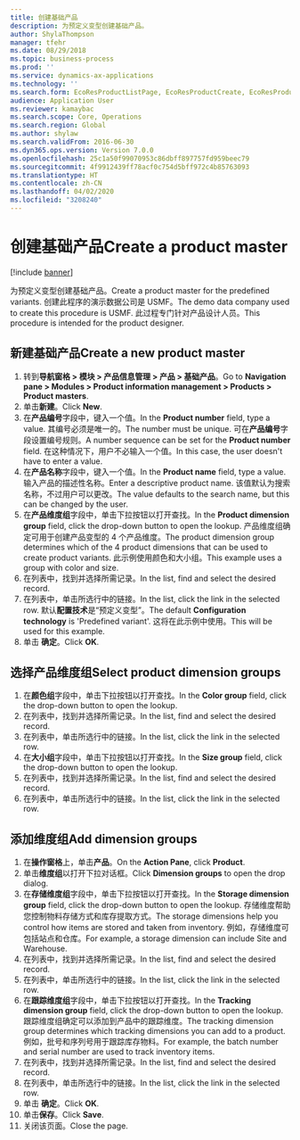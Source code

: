 ```yaml
---
title: 创建基础产品
description: 为预定义变型创建基础产品。
author: ShylaThompson
manager: tfehr
ms.date: 08/29/2018
ms.topic: business-process
ms.prod: ''
ms.service: dynamics-ax-applications
ms.technology: ''
ms.search.form: EcoResProductListPage, EcoResProductCreate, EcoResProductDetails, EcoResProductInventoryDimensionGroups
audience: Application User
ms.reviewer: kamaybac
ms.search.scope: Core, Operations
ms.search.region: Global
ms.author: shylaw
ms.search.validFrom: 2016-06-30
ms.dyn365.ops.version: Version 7.0.0
ms.openlocfilehash: 25c1a50f99070953c86dbff897757fd959beec79
ms.sourcegitcommit: 4f9912439ff78acf0c754d5bff972c4b85763093
ms.translationtype: HT
ms.contentlocale: zh-CN
ms.lasthandoff: 04/02/2020
ms.locfileid: "3208240"
---
```

# <a name="create-a-product-master"></a><span data-ttu-id="6c344-103">创建基础产品</span><span class="sxs-lookup"><span data-stu-id="6c344-103">Create a product master</span></span>

[!include [banner](../../includes/banner.md)]

<span data-ttu-id="6c344-104">为预定义变型创建基础产品。</span><span class="sxs-lookup"><span data-stu-id="6c344-104">Create a product master for the predefined variants.</span></span> <span data-ttu-id="6c344-105">创建此程序的演示数据公司是 USMF。</span><span class="sxs-lookup"><span data-stu-id="6c344-105">The demo data company used to create this procedure is USMF.</span></span> <span data-ttu-id="6c344-106">此过程专门针对产品设计人员。</span><span class="sxs-lookup"><span data-stu-id="6c344-106">This procedure is intended for the product designer.</span></span>


## <a name="create-a-new-product-master"></a><span data-ttu-id="6c344-107">新建基础产品</span><span class="sxs-lookup"><span data-stu-id="6c344-107">Create a new product master</span></span>
1. <span data-ttu-id="6c344-108">转到**导航窗格 > 模块 > 产品信息管理 > 产品 > 基础产品**。</span><span class="sxs-lookup"><span data-stu-id="6c344-108">Go to **Navigation pane > Modules > Product information management > Products > Product masters**.</span></span>
2. <span data-ttu-id="6c344-109">单击**新建**。</span><span class="sxs-lookup"><span data-stu-id="6c344-109">Click **New**.</span></span>
3. <span data-ttu-id="6c344-110">在**产品编号**字段中，键入一个值。</span><span class="sxs-lookup"><span data-stu-id="6c344-110">In the **Product number** field, type a value.</span></span> <span data-ttu-id="6c344-111">其编号必须是唯一的。</span><span class="sxs-lookup"><span data-stu-id="6c344-111">The number must be unique.</span></span> <span data-ttu-id="6c344-112">可在**产品编号**字段设置编号规则。</span><span class="sxs-lookup"><span data-stu-id="6c344-112">A number sequence can be set for the **Product number** field.</span></span> <span data-ttu-id="6c344-113">在这种情况下，用户不必输入一个值。</span><span class="sxs-lookup"><span data-stu-id="6c344-113">In this case, the user doesn't have to enter a value.</span></span>
4. <span data-ttu-id="6c344-114">在**产品名称**字段中，键入一个值。</span><span class="sxs-lookup"><span data-stu-id="6c344-114">In the **Product name** field, type a value.</span></span> <span data-ttu-id="6c344-115">输入产品的描述性名称。</span><span class="sxs-lookup"><span data-stu-id="6c344-115">Enter a descriptive product name.</span></span> <span data-ttu-id="6c344-116">该值默认为搜索名称，不过用户可以更改。</span><span class="sxs-lookup"><span data-stu-id="6c344-116">The value defaults to the search name, but this can be changed by the user.</span></span>
5. <span data-ttu-id="6c344-117">在**产品维度组**字段中，单击下拉按钮以打开查找。</span><span class="sxs-lookup"><span data-stu-id="6c344-117">In the **Product dimension group** field, click the drop-down button to open the lookup.</span></span> <span data-ttu-id="6c344-118">产品维度组确定可用于创建产品变型的 4 个产品维度。</span><span class="sxs-lookup"><span data-stu-id="6c344-118">The product dimension group determines which of the 4 product dimensions that can be used to create product variants.</span></span> <span data-ttu-id="6c344-119">此示例使用颜色和大小组。</span><span class="sxs-lookup"><span data-stu-id="6c344-119">This example uses a group with color and size.</span></span>
6. <span data-ttu-id="6c344-120">在列表中，找到并选择所需记录。</span><span class="sxs-lookup"><span data-stu-id="6c344-120">In the list, find and select the desired record.</span></span>
7. <span data-ttu-id="6c344-121">在列表中，单击所选行中的链接。</span><span class="sxs-lookup"><span data-stu-id="6c344-121">In the list, click the link in the selected row.</span></span> <span data-ttu-id="6c344-122">默认**配置技术**是“预定义变型”。</span><span class="sxs-lookup"><span data-stu-id="6c344-122">The default **Configuration technology** is 'Predefined variant'.</span></span> <span data-ttu-id="6c344-123">这将在此示例中使用。</span><span class="sxs-lookup"><span data-stu-id="6c344-123">This will be used for this example.</span></span>
8. <span data-ttu-id="6c344-124">单击 **确定**。</span><span class="sxs-lookup"><span data-stu-id="6c344-124">Click **OK**.</span></span>

## <a name="select-product-dimension-groups"></a><span data-ttu-id="6c344-125">选择产品维度组</span><span class="sxs-lookup"><span data-stu-id="6c344-125">Select product dimension groups</span></span>
1. <span data-ttu-id="6c344-126">在**颜色组**字段中，单击下拉按钮以打开查找。</span><span class="sxs-lookup"><span data-stu-id="6c344-126">In the **Color group** field, click the drop-down button to open the lookup.</span></span>
2. <span data-ttu-id="6c344-127">在列表中，找到并选择所需记录。</span><span class="sxs-lookup"><span data-stu-id="6c344-127">In the list, find and select the desired record.</span></span>
3. <span data-ttu-id="6c344-128">在列表中，单击所选行中的链接。</span><span class="sxs-lookup"><span data-stu-id="6c344-128">In the list, click the link in the selected row.</span></span>
4. <span data-ttu-id="6c344-129">在**大小组**字段中，单击下拉按钮以打开查找。</span><span class="sxs-lookup"><span data-stu-id="6c344-129">In the **Size group** field, click the drop-down button to open the lookup.</span></span>
5. <span data-ttu-id="6c344-130">在列表中，找到并选择所需记录。</span><span class="sxs-lookup"><span data-stu-id="6c344-130">In the list, find and select the desired record.</span></span>
6. <span data-ttu-id="6c344-131">在列表中，单击所选行中的链接。</span><span class="sxs-lookup"><span data-stu-id="6c344-131">In the list, click the link in the selected row.</span></span>

## <a name="add-dimension-groups"></a><span data-ttu-id="6c344-132">添加维度组</span><span class="sxs-lookup"><span data-stu-id="6c344-132">Add dimension groups</span></span>
1. <span data-ttu-id="6c344-133">在**操作窗格**上，单击**产品**。</span><span class="sxs-lookup"><span data-stu-id="6c344-133">On the **Action Pane**, click **Product**.</span></span>
2. <span data-ttu-id="6c344-134">单击**维度组**以打开下拉对话框。</span><span class="sxs-lookup"><span data-stu-id="6c344-134">Click **Dimension groups** to open the drop dialog.</span></span>
3. <span data-ttu-id="6c344-135">在**存储维度组**字段中，单击下拉按钮以打开查找。</span><span class="sxs-lookup"><span data-stu-id="6c344-135">In the **Storage dimension group** field, click the drop-down button to open the lookup.</span></span> <span data-ttu-id="6c344-136">存储维度帮助您控制物料存储方式和库存提取方式。</span><span class="sxs-lookup"><span data-stu-id="6c344-136">The storage dimensions help you control how items are stored and taken from inventory.</span></span> <span data-ttu-id="6c344-137">例如，存储维度可包括站点和仓库。</span><span class="sxs-lookup"><span data-stu-id="6c344-137">For example, a storage dimension can include Site and Warehouse.</span></span>
4. <span data-ttu-id="6c344-138">在列表中，找到并选择所需记录。</span><span class="sxs-lookup"><span data-stu-id="6c344-138">In the list, find and select the desired record.</span></span>
5. <span data-ttu-id="6c344-139">在列表中，单击所选行中的链接。</span><span class="sxs-lookup"><span data-stu-id="6c344-139">In the list, click the link in the selected row.</span></span>
6. <span data-ttu-id="6c344-140">在**跟踪维度组**字段中，单击下拉按钮以打开查找。</span><span class="sxs-lookup"><span data-stu-id="6c344-140">In the **Tracking dimension group** field, click the drop-down button to open the lookup.</span></span> <span data-ttu-id="6c344-141">跟踪维度组确定可以添加到产品中的跟踪维度。</span><span class="sxs-lookup"><span data-stu-id="6c344-141">The tracking dimension group determines which tracking dimensions you can add to a product.</span></span> <span data-ttu-id="6c344-142">例如，批号和序列号用于跟踪库存物料。</span><span class="sxs-lookup"><span data-stu-id="6c344-142">For example, the batch number and serial number are used to track inventory items.</span></span>
7. <span data-ttu-id="6c344-143">在列表中，找到并选择所需记录。</span><span class="sxs-lookup"><span data-stu-id="6c344-143">In the list, find and select the desired record.</span></span>
8. <span data-ttu-id="6c344-144">在列表中，单击所选行中的链接。</span><span class="sxs-lookup"><span data-stu-id="6c344-144">In the list, click the link in the selected row.</span></span>
9. <span data-ttu-id="6c344-145">单击 **确定**。</span><span class="sxs-lookup"><span data-stu-id="6c344-145">Click **OK**.</span></span>
10. <span data-ttu-id="6c344-146">单击**保存**。</span><span class="sxs-lookup"><span data-stu-id="6c344-146">Click **Save**.</span></span>
11. <span data-ttu-id="6c344-147">关闭该页面。</span><span class="sxs-lookup"><span data-stu-id="6c344-147">Close the page.</span></span>

